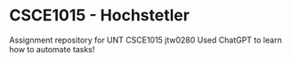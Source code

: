 # CSCE1015 - Hochstetler
Assignment repository for UNT CSCE1015
jtw0280
Used ChatGPT to learn how to automate tasks!
